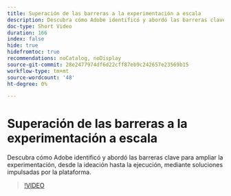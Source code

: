 ```yaml
---
title: Superación de las barreras a la experimentación a escala
description: Descubra cómo Adobe identificó y abordó las barreras clave para ampliar la experimentación, desde la ideación hasta la ejecución, mediante soluciones impulsadas por la plataforma.
doc-type: Short Video
duration: 166
index: false
hide: true
hidefromtoc: true
recommendations: noCatalog, noDisplay
source-git-commit: 28e2477974df6d22cff87eb9c242657e23569b15
workflow-type: tm+mt
source-wordcount: '48'
ht-degree: 0%

---
```



# Superación de las barreras a la experimentación a escala

Descubra cómo Adobe identificó y abordó las barreras clave para ampliar la experimentación, desde la ideación hasta la ejecución, mediante soluciones impulsadas por la plataforma.

<!-- 62_S531_3442531_165_overcoming-barriers-to-experimentation-at-scale -->
>[!VIDEO](https://video.tv.adobe.com/v/3458237/?learn=on&enablevpops=true)
